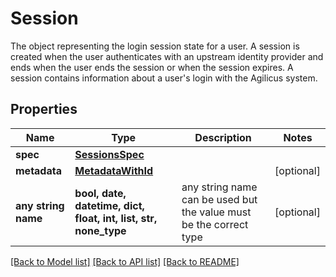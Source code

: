 # Session

The object representing the login session state for a user. A session is created when the user authenticates with an upstream identity provider and ends when the user ends the session or when the session expires. A session contains information about a user's login with the Agilicus system. 

## Properties
Name | Type | Description | Notes
------------ | ------------- | ------------- | -------------
**spec** | [**SessionsSpec**](SessionsSpec.md) |  | 
**metadata** | [**MetadataWithId**](MetadataWithId.md) |  | [optional] 
**any string name** | **bool, date, datetime, dict, float, int, list, str, none_type** | any string name can be used but the value must be the correct type | [optional]

[[Back to Model list]](../README.md#documentation-for-models) [[Back to API list]](../README.md#documentation-for-api-endpoints) [[Back to README]](../README.md)


